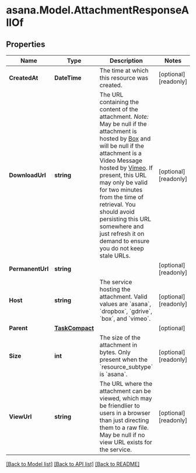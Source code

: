 
# asana.Model.AttachmentResponseAllOf

## Properties

Name | Type | Description | Notes
------------ | ------------- | ------------- | -------------
**CreatedAt** | **DateTime** | The time at which this resource was created. | [optional] [readonly] 
**DownloadUrl** | **string** | The URL containing the content of the attachment. *Note:* May be null if the attachment is hosted by [Box](https://www.box.com/) and will be null if the attachment is a Video Message hosted by [Vimeo](https://vimeo.com/). If present, this URL may only be valid for two minutes from the time of retrieval. You should avoid persisting this URL somewhere and just refresh it on demand to ensure you do not keep stale URLs. | [optional] [readonly] 
**PermanentUrl** | **string** |  | [optional] [readonly] 
**Host** | **string** | The service hosting the attachment. Valid values are &#x60;asana&#x60;, &#x60;dropbox&#x60;, &#x60;gdrive&#x60;, &#x60;box&#x60;, and &#x60;vimeo&#x60;. | [optional] [readonly] 
**Parent** | [**TaskCompact**](TaskCompact.md) |  | [optional] 
**Size** | **int** | The size of the attachment in bytes. Only present when the &#x60;resource_subtype&#x60; is &#x60;asana&#x60;. | [optional] [readonly] 
**ViewUrl** | **string** | The URL where the attachment can be viewed, which may be friendlier to users in a browser than just directing them to a raw file. May be null if no view URL exists for the service. | [optional] [readonly] 

[[Back to Model list]](../README.md#documentation-for-models)
[[Back to API list]](../README.md#documentation-for-api-endpoints)
[[Back to README]](../README.md)

